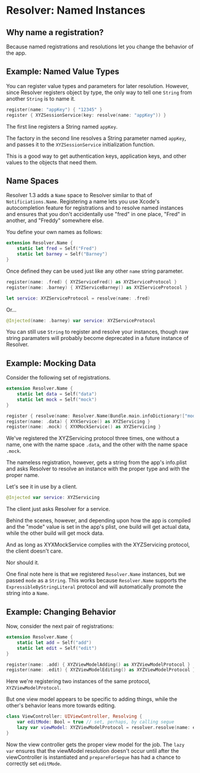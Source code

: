 #  Resolver: Named Instances

## Why name a registration?

Because named registrations and resolutions let you change the behavior of the app.

## Example: Named Value Types

You can register value types and parameters for later resolution. However, since Resolver registers object by type, the only way to tell one `String` from another `String` is to name it.

```swift
register(name: "appKey") { "12345" }
register { XYZSessionService(key: resolve(name: "appKey")) }
```

The first line registers a String named `appKey`.

The factory in the second line resolves a String parameter named `appKey`, and passes it to the `XYZSessionService` initialization function.

This is a good way to get authentication keys, application keys, and other values to the objects that need them. 

## Name Spaces

Resolver 1.3 adds a `Name` space to Resolver similar to that of `Notificiations.Name`.  Registering a name lets you use Xcode's autocompletion feature for registrations and to resolve named instances and ensures that you don't accidentally use "fred" in one place, "Fred" in another, and "Freddy" somewhere else.

You define your own names as follows:

```swift
extension Resolver.Name {
    static let fred = Self("Fred")
    static let barney = Self("Barney")
}
```
Once defined they can be used just like any other `name` string parameter.
```swift
register(name: .fred) { XYZServiceFred() as XYZServiceProtocol }
register(name: .barney) { XYZServiceBarney() as XYZServiceProtocol }

let service: XYZServiceProtocol = resolve(name: .fred)
```
Or...
```swift
@Injected(name: .barney) var service: XYZServiceProtocol
```
You can still use `String` to register and resolve your instances, though raw string paramaters will probably become deprecated in a future instance of Resolver. 


## Example: Mocking Data

Consider the following set of registrations.

```swift
extension Resolver.Name {
    static let data = Self("data")
    static let mock = Self("mock")
}

register { resolve(name: Resolver.Name(Bundle.main.infoDictionary!["mode"] as! String)) as XYZServicing }
register(name: .data) { XYXService() as XYZServicing }
register(name: .mock) { XYXMockService() as XYZServicing }
```

We've registered the XYZServicing protocol three times, one without a name, one with the name space `.data`, and the other with the name space `.mock`.

The nameless registration, however, gets a string from the app's info.plist and asks Resolver to resolve an instance with the proper type and with the proper name.

Let's see it in use by a client.

```swift
@Injected var service: XYZServicing
```

The client just asks Resolver for a service.

Behind the scenes, however, and depending upon how the app is compiled and the "mode" value is set in the app's plist, one build will get actual data, while the other build will get mock data.

And as long as XYXMockService complies with the XYZServicing protocol, the client doesn't care.

Nor should it.

One final note here is that we registered `Resolver.Name` instances, but we passed `mode` as a `String`. This works because `Resolver.Name` supports the `ExpressibleByStringLiteral` protocol and will automatically promote the string into a `Name`.

## Example: Changing Behavior

Now, consider the next pair of registrations:

```swift
extension Resolver.Name {
    static let add = Self("add")
    static let edit = Self("edit")
}

register(name: .add) { XYZViewModelAdding() as XYZViewModelProtocol }
register(name: .edit) { XYZViewModelEditing() as XYZViewModelProtocol }
```

Here we're registering two instances of the same protocol, `XYZViewModelProtocol`.

But one view model appears to be specific to adding things, while the other's behavior leans more towards editing.


```swift
class ViewController: UIViewController, Resolving {
    var editMode: Bool = true // set, perhaps, by calling segue
    lazy var viewModel: XYZViewModelProtocol = resolver.resolve(name: editMode ? .edit : .add)!
}
```

Now the view controller gets the proper view model for the job. The `lazy var` ensures that the viewModel resolution doesn't occur until after the viewController is instantiated and `prepareForSegue` has had a chance to correctly set `editMode`.
